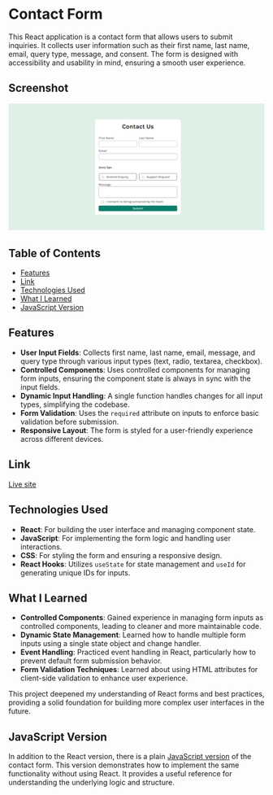 # Contact Form

This React application is a contact form that allows users to submit inquiries. It collects user information such as their first name, last name, email, query type, message, and consent. The form is designed with accessibility and usability in mind, ensuring a smooth user experience.

## Screenshot

![Screenshot](./public/screenshot.png)

## Table of Contents

- [Features](#features)
- [Link](#links)
- [Technologies Used](#technologies-used)
- [What I Learned](#what-i-learned)
- [JavaScript Version](#javascript-version)

## Features

* **User Input Fields**: Collects first name, last name, email, message, and query type through various input types (text, radio, textarea, checkbox).
* **Controlled Components**: Uses controlled components for managing form inputs, ensuring the component state is always in sync with the input fields.
* **Dynamic Input Handling**: A single function handles changes for all input types, simplifying the codebase.
* **Form Validation**: Uses the `required` attribute on inputs to enforce basic validation before submission.
* **Responsive Layout**: The form is styled for a user-friendly experience across different devices.

## Link

[Live site](https://contact-form-vert-phi.vercel.app/)

## Technologies Used

* **React**: For building the user interface and managing component state.
* **JavaScript**: For implementing the form logic and handling user interactions.
* **CSS**: For styling the form and ensuring a responsive design.
* **React Hooks**: Utilizes `useState` for state management and `useId` for generating unique IDs for inputs.

## What I Learned

* **Controlled Components**: Gained experience in managing form inputs as controlled components, leading to cleaner and more maintainable code.
* **Dynamic State Management**: Learned how to handle multiple form inputs using a single state object and change handler.
* **Event Handling**: Practiced event handling in React, particularly how to prevent default form submission behavior.
* **Form Validation Techniques**: Learned about using HTML attributes for client-side validation to enhance user experience.

This project deepened my understanding of React forms and best practices, providing a solid foundation for building more complex user interfaces in the future.

## JavaScript Version

In addition to the React version, there is a plain [JavaScript version](https://github.com/MahmoodHashem/Mentor-Challanges/tree/main/contact-form) of the contact form. This version demonstrates how to implement the same functionality without using React. It provides a useful reference for understanding the underlying logic and structure.
